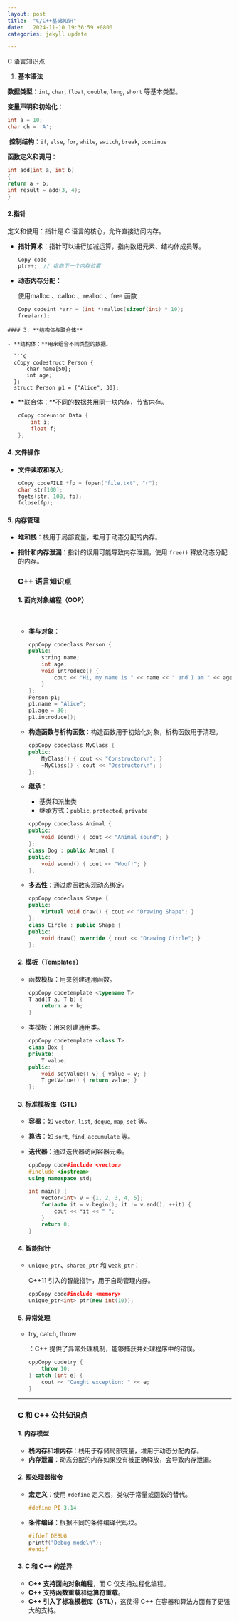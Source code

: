 ```yaml
---
layout: post
title:  "C/C++基础知识"
date:   2024-11-10 19:36:59 +0800
categories: jekyll update

---
```


C 语言知识点

1. **基本语法**

**数据类型**：`int`, `char`, `float`, `double`, `long`, `short` 等基本类型。

**变量声明和初始化**：

```c
int a = 10;
char ch = 'A';
```

​           **控制结构**：`if`, `else`, `for`, `while`, `switch`, `break`, `continue` 

**函数定义和调用**：

```c
int add(int a, int b) 
{
return a + b;
int result = add(3, 4);
}
```

#### 2.指针 

定义和使用：指针是 C 语言的核心，允许直接访问内存。

- **指针算术**：指针可以进行加减运算，指向数组元素、结构体成员等。

  ```C
  Copy code
  ptr++;  // 指向下一个内存位置
  ```

- **动态内存分配：**

  使用malloc 、calloc 、realloc 、free 函数

  ```C
  Copy codeint *arr = (int *)malloc(sizeof(int) * 10);
  free(arr);
  ```

```
#### 3. **结构体与联合体**

- **结构体：**用来组合不同类型的数据。

  ```C
  cCopy codestruct Person {
      char name[50];
      int age;
  };
  struct Person p1 = {"Alice", 30};
```

- **联合体：**不同的数据共用同一块内存，节省内存。

  ```C
  cCopy codeunion Data {
      int i;
      float f;
  };
  ```

#### 4. **文件操作**

- **文件读取和写入:**

  ```c
  cCopy codeFILE *fp = fopen("file.txt", "r");
  char str[100];
  fgets(str, 100, fp);
  fclose(fp);
  ```

#### 5. **内存管理**

- **堆和栈**：栈用于局部变量，堆用于动态分配的内存。

- **指针和内存泄漏**：指针的误用可能导致内存泄漏，使用 `free()` 释放动态分配的内存。

  ### **C++ 语言知识点**

  #### 1. **面向对象编程（OOP）**

  ​			

  - **类与对象**：

    ```C++
    cppCopy codeclass Person {
    public:
        string name;
        int age;
        void introduce() {
            cout << "Hi, my name is " << name << " and I am " << age << " years old.";
        }
    };
    Person p1;
    p1.name = "Alice";
    p1.age = 30;
    p1.introduce();
    ```

  - **构造函数与析构函数**：构造函数用于初始化对象，析构函数用于清理。

    ```c++
    cppCopy codeclass MyClass {
    public:
        MyClass() { cout << "Constructor\n"; }
        ~MyClass() { cout << "Destructor\n"; }
    };
    ```

  - **继承**：

    - 基类和派生类
    - 继承方式：`public`, `protected`, `private`

    ```c++
    cppCopy codeclass Animal {
    public:
        void sound() { cout << "Animal sound"; }
    };
    class Dog : public Animal {
    public:
        void sound() { cout << "Woof!"; }
    };
    ```

  - **多态性**：通过虚函数实现动态绑定。

    ```c++
    cppCopy codeclass Shape {
    public:
        virtual void draw() { cout << "Drawing Shape"; }
    };
    class Circle : public Shape {
    public:
        void draw() override { cout << "Drawing Circle"; }
    };
    ```

  #### 2. **模板（Templates）**

  - 函数模板：用来创建通用函数。

    ```c++
    cppCopy codetemplate <typename T>
    T add(T a, T b) {
        return a + b;
    }
    ```

  - 类模板：用来创建通用类。

    ```c++
    cppCopy codetemplate <class T>
    class Box {
    private:
        T value;
    public:
        void setValue(T v) { value = v; }
        T getValue() { return value; }
    };
    ```

  #### 3. **标准模板库（STL）**

  - **容器**：如 `vector`, `list`, `deque`, `map`, `set` 等。

  - **算法**：如 `sort`, `find`, `accumulate` 等。

  - **迭代器**：通过迭代器访问容器元素。

    ```c++
    cppCopy code#include <vector>
    #include <iostream>
    using namespace std;
    
    int main() {
        vector<int> v = {1, 2, 3, 4, 5};
        for(auto it = v.begin(); it != v.end(); ++it) {
            cout << *it << " ";
        }
        return 0;
    }
    ```

  #### 4. **智能指针**

  - `unique_ptr`、`shared_ptr` 和 `weak_ptr`：

    C++11 引入的智能指针，用于自动管理内存。

    ```c++
    cppCopy code#include <memory>
    unique_ptr<int> ptr(new int(10));
    ```

  #### 5. **异常处理**

  - try, catch, throw

    ：C++ 提供了异常处理机制，能够捕获并处理程序中的错误。

    ```c++
    cppCopy codetry {
        throw 10;
    } catch (int e) {
        cout << "Caught exception: " << e;
    }
    ```

  ------

  ### **C 和 C++ 公共知识点**

  #### 1. **内存模型**

  - **栈内存**和**堆内存**：栈用于存储局部变量，堆用于动态分配内存。
  - **内存泄漏**：动态分配的内存如果没有被正确释放，会导致内存泄漏。

  #### 2. **预处理器指令**

  - **宏定义**：使用 `#define` 定义宏，类似于常量或函数的替代。

    ```C
    #define PI 3.14
    ```

  - **条件编译**：根据不同的条件编译代码块。

    ```c
    #ifdef DEBUG
    printf("Debug mode\n");
    #endif
    ```

  #### 3. **C 和 C++ 的差异**

  - **C++ 支持面向对象编程**，而 C 仅支持过程化编程。
  - **C++ 支持函数重载**和**运算符重载**。
  - **C++ 引入了标准模板库（STL）**，这使得 C++ 在容器和算法方面有了更强大的支持。

  
